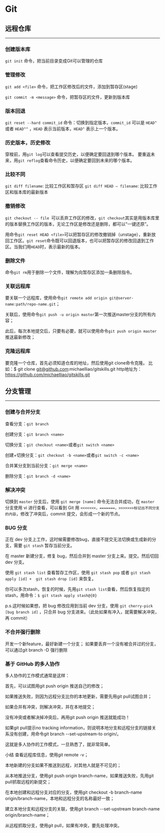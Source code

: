 # Git

## 远程仓库

***

### 创建版本库

`git init` 命令，把当前目录变成Git可以管理的仓库

### 管理修改

`git add <file>` 命令，把工作区修改后的文件，添加到暂存区(stage)

`git commit -m <message>` 命令，把暂存区的文件，更新到版本库

### 版本回退

`git reset --hard commit_id` 命令：切换到指定版本，`commit_id` 可以是 `HEAD^` 或者 `HEAD^^` ，`HEAD` 表示当前版本，`HEAD^` 表示上一个版本。

### 历史版本，历史修改

穿梭前，用`git log`可以查看提交历史，以便确定要回退到哪个版本。
要重返未来，用`git reflog`查看命令历史，以便确定要回到未来的哪个版本。

### 比较不同

`git diff filename`: 比较工作区和暂存区
`git diff HEAD — filename`: 比较工作区和版本库的最新版本

### 撤销修改

`git checkout -- file `可以丢弃工作区的修改，`git checkout`其实是用版本库里的版本替换工作区的版本，无论工作区是修改还是删除，都可以“一键还原”。

用命令`git reset HEAD <file>`可以把暂存区的修改撤销掉（unstage），重新放回工作区。`git reset`命令既可以回退版本，也可以把暂存区的修改回退到工作区。当我们用`HEAD`时，表示最新的版本。

### 删除文件

命令`git rm`用于删除一个文件，理解为向暂存区添加一条删除指令。

### 关联远程库

要关联一个远程库，使用命令`git remote add origin git@server-name:path/repo-name.git`；

关联后，使用命令`git push -u origin master`第一次推送master分支的所有内容；

此后，每次本地提交后，只要有必要，就可以使用命令`git push origin master`推送最新修改；

### 克隆远程库

要克隆一个仓库，首先必须知道仓库的地址，然后使用git clone命令克隆。
比如：$ git clone git@github.com:michaelliao/gitskills.git
http地址为：https://github.com/michaelliao/gitskills.git

## 分支管理

***

### 创建与合并分支

查看分支：`git branch`

创建分支：`git branch <name>`

切换分支：`git checkout <name>`或者`git switch <name>`

创建+切换分支：`git checkout -b <name>`或者`git switch -c <name>`

合并某分支到当前分支：`git merge <name>`

删除分支：`git branch -d <name>`

### 解决冲突

切换到 `master` 分支后，使用 `git merge [name]` 命令无法合并成功，在 `master` 分支使用 vi 进行查看，可以看到 Git 用 `<<<<<<<，=======，>>>>>>>标记出不同分支的内容`，修改了冲突后，commit 提交，会形成一个新的节点。

### BUG 分支

正在 dev 分支上工作，这时候需要修改bug，直接不提交无法切换或生成新的分支，需要 `git stash` 暂存当前分支。

在 master 新建分支，修复 bug，然后合并到 master 分支上来。提交。然后切回 dev 分支。

使用 `git stash list` 查看暂存工作区，使用 `git stash pop` 或者 `git stash apply [id] +  git stash drop [id]` 来恢复。

你可以多次stash，恢复的时候，先用`git stash list`查看，然后恢复指定的stash，用命令：```$ git stash apply stash@{0}```

p.s.这时候如果想，把 bug 修改应用到当前 dev 分支，使用 `git cherry-pick [bug branch id]` ，只合并 bug 分支进来。（此处如果有冲入，就需要解决冲突，再 commit）

### 不合并强行删除

开发一个新feature，最好新建一个分支；
如果要丢弃一个没有被合并过的分支，可以通过git branch -D <name>强行删除

### 基于 GitHub 的多人协作

多人协作的工作模式通常是这样：

首先，可以试图用git push origin <branch-name>推送自己的修改；

如果推送失败，则因为远程分支比你的本地更新，需要先用git pull试图合并；

如果合并有冲突，则解决冲突，并在本地提交；

没有冲突或者解决掉冲突后，再用git push origin <branch-name>推送就能成功！

如果git pull提示no tracking information，则说明本地分支和远程分支的链接关系没有创建，用命令git branch --set-upstream-to <branch-name> origin/<branch-name>。

这就是多人协作的工作模式，一旦熟悉了，就非常简单。

小结
查看远程库信息，使用git remote -v；

本地新建的分支如果不推送到远程，对其他人就是不可见的；

从本地推送分支，使用git push origin branch-name，如果推送失败，先用git pull抓取远程的新提交；

在本地创建和远程分支对应的分支，使用git checkout -b branch-name origin/branch-name，本地和远程分支的名称最好一致；

建立本地分支和远程分支的关联，使用git branch --set-upstream branch-name origin/branch-name；

从远程抓取分支，使用git pull，如果有冲突，要先处理冲突。